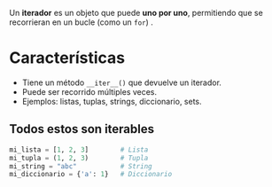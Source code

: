 Un **iterador** es un objeto que puede **uno por uno**, permitiendo que se recorrieran en un bucle (como un `for`) .
# Características 
- Tiene un método `__iter__()` que devuelve un iterador.
- Puede ser recorrido múltiples veces. 
- Ejemplos: listas, tuplas, strings, diccionario, sets.
## Todos estos son iterables
```python
mi_lista = [1, 2, 3]        # Lista
mi_tupla = (1, 2, 3)        # Tupla  
mi_string = "abc"           # String
mi_diccionario = {'a': 1}   # Diccionario
```
